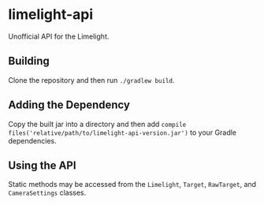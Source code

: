 # limelight-api
Unofficial API for the Limelight.
## Building
Clone the repository and then run `./gradlew build`.
## Adding the Dependency
Copy the built jar into a directory and then add `compile files('relative/path/to/limelight-api-version.jar')` to your Gradle dependencies.
## Using the API
Static methods may be accessed from the `Limelight`, `Target`, `RawTarget`, and `CameraSettings` classes.
